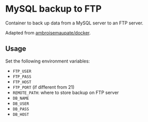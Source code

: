 # MySQL backup to FTP

Container to back up data from a MySQL server to an FTP server.

Adapted from [ambroisemaupate/docker](https://github.com/ambroisemaupate/docker/tree/master/ftp-backup).

## Usage

Set the following environment variables:
* `FTP_USER`
* `FTP_PASS`
* `FTP_HOST`
* `FTP_PORT` (if different from 21)
* `REMOTE_PATH`: where to store backup on FTP server
* `DB_NAME`
* `DB_USER`
* `DB_PASS`
* `DB_HOST`
